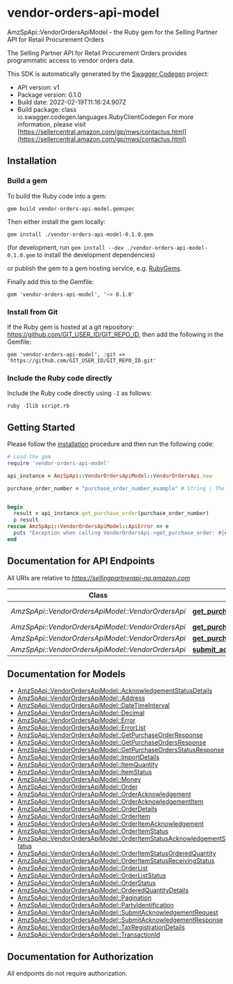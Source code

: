 # vendor-orders-api-model

AmzSpApi::VendorOrdersApiModel - the Ruby gem for the Selling Partner API for Retail Procurement Orders

The Selling Partner API for Retail Procurement Orders provides programmatic access to vendor orders data.

This SDK is automatically generated by the [Swagger Codegen](https://github.com/swagger-api/swagger-codegen) project:

- API version: v1
- Package version: 0.1.0
- Build date: 2022-02-19T11:16:24.907Z
- Build package: class io.swagger.codegen.languages.RubyClientCodegen
For more information, please visit [https://sellercentral.amazon.com/gp/mws/contactus.html](https://sellercentral.amazon.com/gp/mws/contactus.html)

## Installation

### Build a gem

To build the Ruby code into a gem:

```shell
gem build vendor-orders-api-model.gemspec
```

Then either install the gem locally:

```shell
gem install ./vendor-orders-api-model-0.1.0.gem
```
(for development, run `gem install --dev ./vendor-orders-api-model-0.1.0.gem` to install the development dependencies)

or publish the gem to a gem hosting service, e.g. [RubyGems](https://rubygems.org/).

Finally add this to the Gemfile:

    gem 'vendor-orders-api-model', '~> 0.1.0'

### Install from Git

If the Ruby gem is hosted at a git repository: https://github.com/GIT_USER_ID/GIT_REPO_ID, then add the following in the Gemfile:

    gem 'vendor-orders-api-model', :git => 'https://github.com/GIT_USER_ID/GIT_REPO_ID.git'

### Include the Ruby code directly

Include the Ruby code directly using `-I` as follows:

```shell
ruby -Ilib script.rb
```

## Getting Started

Please follow the [installation](#installation) procedure and then run the following code:
```ruby
# Load the gem
require 'vendor-orders-api-model'

api_instance = AmzSpApi::VendorOrdersApiModel::VendorOrdersApi.new

purchase_order_number = "purchase_order_number_example" # String | The purchase order identifier for the order that you want. Formatting Notes: 8-character alpha-numeric code.


begin
  result = api_instance.get_purchase_order(purchase_order_number)
  p result
rescue AmzSpApi::VendorOrdersApiModel::ApiError => e
  puts "Exception when calling VendorOrdersApi->get_purchase_order: #{e}"
end

```

## Documentation for API Endpoints

All URIs are relative to *https://sellingpartnerapi-na.amazon.com*

Class | Method | HTTP request | Description
------------ | ------------- | ------------- | -------------
*AmzSpApi::VendorOrdersApiModel::VendorOrdersApi* | [**get_purchase_order**](docs/VendorOrdersApi.md#get_purchase_order) | **GET** /vendor/orders/v1/purchaseOrders/{purchaseOrderNumber} | 
*AmzSpApi::VendorOrdersApiModel::VendorOrdersApi* | [**get_purchase_orders**](docs/VendorOrdersApi.md#get_purchase_orders) | **GET** /vendor/orders/v1/purchaseOrders | 
*AmzSpApi::VendorOrdersApiModel::VendorOrdersApi* | [**get_purchase_orders_status**](docs/VendorOrdersApi.md#get_purchase_orders_status) | **GET** /vendor/orders/v1/purchaseOrdersStatus | 
*AmzSpApi::VendorOrdersApiModel::VendorOrdersApi* | [**submit_acknowledgement**](docs/VendorOrdersApi.md#submit_acknowledgement) | **POST** /vendor/orders/v1/acknowledgements | 


## Documentation for Models

 - [AmzSpApi::VendorOrdersApiModel::AcknowledgementStatusDetails](docs/AcknowledgementStatusDetails.md)
 - [AmzSpApi::VendorOrdersApiModel::Address](docs/Address.md)
 - [AmzSpApi::VendorOrdersApiModel::DateTimeInterval](docs/DateTimeInterval.md)
 - [AmzSpApi::VendorOrdersApiModel::Decimal](docs/Decimal.md)
 - [AmzSpApi::VendorOrdersApiModel::Error](docs/Error.md)
 - [AmzSpApi::VendorOrdersApiModel::ErrorList](docs/ErrorList.md)
 - [AmzSpApi::VendorOrdersApiModel::GetPurchaseOrderResponse](docs/GetPurchaseOrderResponse.md)
 - [AmzSpApi::VendorOrdersApiModel::GetPurchaseOrdersResponse](docs/GetPurchaseOrdersResponse.md)
 - [AmzSpApi::VendorOrdersApiModel::GetPurchaseOrdersStatusResponse](docs/GetPurchaseOrdersStatusResponse.md)
 - [AmzSpApi::VendorOrdersApiModel::ImportDetails](docs/ImportDetails.md)
 - [AmzSpApi::VendorOrdersApiModel::ItemQuantity](docs/ItemQuantity.md)
 - [AmzSpApi::VendorOrdersApiModel::ItemStatus](docs/ItemStatus.md)
 - [AmzSpApi::VendorOrdersApiModel::Money](docs/Money.md)
 - [AmzSpApi::VendorOrdersApiModel::Order](docs/Order.md)
 - [AmzSpApi::VendorOrdersApiModel::OrderAcknowledgement](docs/OrderAcknowledgement.md)
 - [AmzSpApi::VendorOrdersApiModel::OrderAcknowledgementItem](docs/OrderAcknowledgementItem.md)
 - [AmzSpApi::VendorOrdersApiModel::OrderDetails](docs/OrderDetails.md)
 - [AmzSpApi::VendorOrdersApiModel::OrderItem](docs/OrderItem.md)
 - [AmzSpApi::VendorOrdersApiModel::OrderItemAcknowledgement](docs/OrderItemAcknowledgement.md)
 - [AmzSpApi::VendorOrdersApiModel::OrderItemStatus](docs/OrderItemStatus.md)
 - [AmzSpApi::VendorOrdersApiModel::OrderItemStatusAcknowledgementStatus](docs/OrderItemStatusAcknowledgementStatus.md)
 - [AmzSpApi::VendorOrdersApiModel::OrderItemStatusOrderedQuantity](docs/OrderItemStatusOrderedQuantity.md)
 - [AmzSpApi::VendorOrdersApiModel::OrderItemStatusReceivingStatus](docs/OrderItemStatusReceivingStatus.md)
 - [AmzSpApi::VendorOrdersApiModel::OrderList](docs/OrderList.md)
 - [AmzSpApi::VendorOrdersApiModel::OrderListStatus](docs/OrderListStatus.md)
 - [AmzSpApi::VendorOrdersApiModel::OrderStatus](docs/OrderStatus.md)
 - [AmzSpApi::VendorOrdersApiModel::OrderedQuantityDetails](docs/OrderedQuantityDetails.md)
 - [AmzSpApi::VendorOrdersApiModel::Pagination](docs/Pagination.md)
 - [AmzSpApi::VendorOrdersApiModel::PartyIdentification](docs/PartyIdentification.md)
 - [AmzSpApi::VendorOrdersApiModel::SubmitAcknowledgementRequest](docs/SubmitAcknowledgementRequest.md)
 - [AmzSpApi::VendorOrdersApiModel::SubmitAcknowledgementResponse](docs/SubmitAcknowledgementResponse.md)
 - [AmzSpApi::VendorOrdersApiModel::TaxRegistrationDetails](docs/TaxRegistrationDetails.md)
 - [AmzSpApi::VendorOrdersApiModel::TransactionId](docs/TransactionId.md)


## Documentation for Authorization

 All endpoints do not require authorization.

